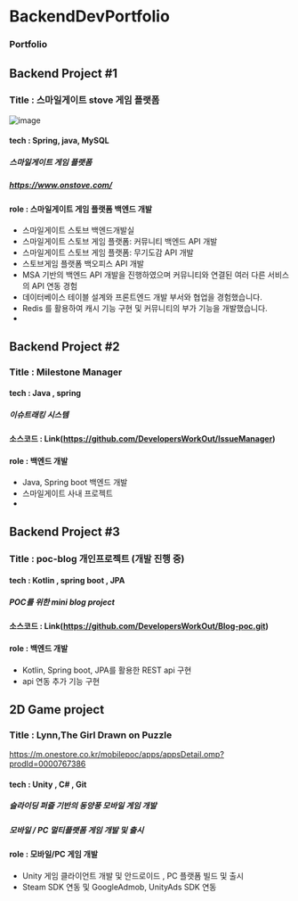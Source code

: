 # BackendDevPortfolio

### Portfolio 

## Backend Project #1
### Title : 스마일게이트 stove 게임 플랫폼 
![image](https://github.com/DevelopersWorkOut/portfolio/assets/154348908/76a82e7e-45ed-4939-bdc9-9b307b5bcb4e)

#### tech : Spring, java, MySQL 
##### 스마일게이트 게임 플랫폼
##### https://www.onstove.com/
#### role : 스마일게이트 게임 플랫폼 백엔드 개발 
- 스마일게이트 스토브 백엔드개발실 
- 스마일게이트 스토브 게임 플랫폼: 커뮤니티 백엔드 API 개발
- 스마일게이트 스토브 게임 플랫폼: 무기도감 API 개발 
- 스토브게임 플랫폼 백오피스 API 개발
- MSA 기반의 백엔드 API 개발을 진행하였으며 커뮤니티와 연결된 여러 다른 서비스의 API 연동 경험
- 데이터베이스 테이블 설계와 프론트엔드 개발 부서와 협업을 경험했습니다.
- Redis 를 활용하여 캐시 기능 구현 및 커뮤니티의 부가 기능을 개발했습니다.
- 
## Backend Project #2
###  Title : Milestone Manager 
#### tech : Java , spring
##### 이슈트래킹 시스템 
#### 소스코드 : Link(https://github.com/DevelopersWorkOut/IssueManager)
#### role : 백엔드 개발
- Java, Spring boot 백엔드 개발 
- 스마일게이트 사내 프로젝트
- 
## Backend Project #3
###  Title : poc-blog  개인프로젝트 (개발 진행 중) 
#### tech : Kotlin , spring boot , JPA 
##### POC를 위한 mini blog project  
#### 소스코드 : Link(https://github.com/DevelopersWorkOut/Blog-poc.git)
#### role : 백엔드 개발
- Kotlin, Spring boot, JPA를 활용한 REST api 구현
- api 연동 추가 기능 구현


## 2D Game project
### Title : Lynn,The Girl Drawn on Puzzle 
https://m.onestore.co.kr/mobilepoc/apps/appsDetail.omp?prodId=0000767386
#### tech : Unity , C# , Git 
##### 슬라이딩 퍼즐 기반의 동양풍 모바일 게임 개발
##### 모바일 / PC 멀티플랫폼 게임 개발 및 출시 
#### role : 모바일/PC 게임 개발
- Unity 게임 클라이언트 개발 및 안드로이드 , PC 플랫폼  빌드 및 출시
- Steam SDK 연동 및 GoogleAdmob, UnityAds SDK 연동 
  


